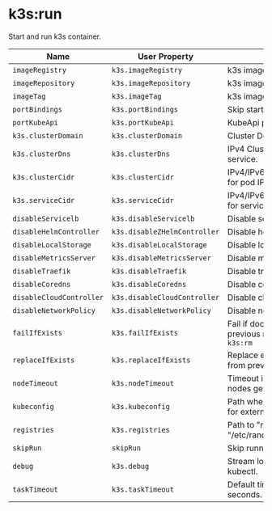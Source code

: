 # k3s:run

Start and run k3s container.

| Name | User Property | Description | Default |
| -----| ------------- | ----------- | ------- |
| `imageRegistry` | `k3s.imageRegistry` | k3s image registry | |
| `imageRepository` | `k3s.imageRepository` | k3s image repository | docker.io/rancher/k3s |
| `imageTag` | `k3s.imageTag` | k3s image tag | latest |
| `portBindings` | `k3s.portBindings` | Skip starting k3s container. | [] |
| `portKubeApi` | `k3s.portKubeApi` | KubeApi port to expose to host. | 6443 |
| `k3s.clusterDomain` | `k3s.clusterDomain` | Cluster Domain. | |
| `k3s.clusterDns` | `k3s.clusterDns` |  IPv4 Cluster IP for coredns service. | |
| `k3s.clusterCidr` | `k3s.clusterCidr` | IPv4/IPv6 network CIDRs to use for pod IPs. | |
| `k3s.serviceCidr` | `k3s.serviceCidr` | IPv4/IPv6 network CIDRs to use for service IPs.| |
| `disableServicelb` | `k3s.disableServicelb` | Disable service load balancer. | false |
| `disableHelmController` | `k3s.disableZHelmController` | Disable helm controller. | true |
| `disableLocalStorage` | `k3s.disableLocalStorage` | Disable local storage. | true |
| `disableMetricsServer` | `k3s.disableMetricsServer` | Disable metrics server. | true |
| `disableTraefik` | `k3s.disableTraefik` | Disable traefik. | true |
| `disableCoredns` | `k3s.disableCoredns` | Disable coredns. | false |
| `disableCloudController` | `k3s.disableCloudController` | Disable cloud-controller. | true |
| `disableNetworkPolicy` | `k3s.disableNetworkPolicy` | Disable network-policy. | true |
| `failIfExists` | `k3s.failIfExists` | Fail if docker container from previous run exists. E.g. with `mvn k3s:rm` | true |
| `replaceIfExists` | `k3s.replaceIfExists` | Replace existing docker container from previous run. | false |
| `nodeTimeout` | `k3s.nodeTimeout` | Timeout in seconds to wait for nodes getting ready. | 30 |
| `kubeconfig` | `k3s.kubeconfig` | Path where to place kubectl config for external usage. | ${project.build.directory}/k3s.yaml |
| `registries` | `k3s.registries` | Path to "registry.yaml" to mount to "/etc/rancher/k3s/registries.yaml". | `null` |
| `skipRun` | `skipRun` | Skip running of k3s. | false |
| `debug` | `k3s.debug` | Stream logs of docker and kubectl. | false |
| `taskTimeout` | `k3s.taskTimeout` | Default timeout for docker tasks in seconds. | 30 |
